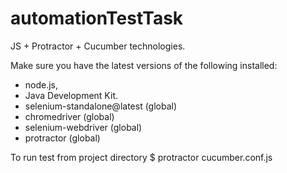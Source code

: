 # automationTestTask
JS + Protractor + Cucumber technologies.

Make sure you have the latest versions of the following installed:
- node.js,
- Java Development Kit.
- selenium-standalone@latest (global)
- chromedriver (global)
- selenium-webdriver (global)
- protractor (global)

To run test from project directory
    $ protractor cucumber.conf.js